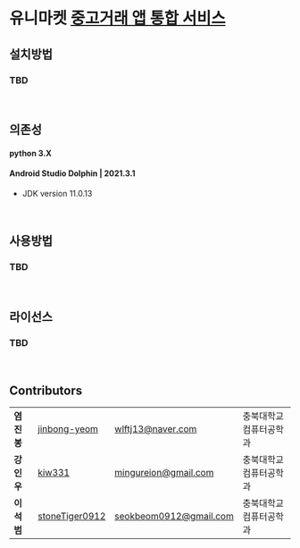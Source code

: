 # __유니마켓__ <u>중고거래 앱 통합 서비스</u> 


## __설치방법__  

### TBD  
<br />

## __의존성__
#### python 3.X  

#### Android Studio Dolphin | 2021.3.1
* JDK version 11.0.13

<br/>

## __사용방법__
### TBD
<br/>

## __라이선스__
### TBD
<br />

## __Contributors__
|||||
 |-|-|-|-|
  |**염진봉**|[jinbong-yeom](https://github.com/jinbong-yeom)| wlftj13@naver.com | 충북대학교 컴퓨터공학과
 |**강인우**|[kiw331](https://github.com/kiw331)| mingureion@gmail.com|충북대학교 컴퓨터공학과|
 |**이석범**|[stoneTiger0912](https://github.com/stoneTiger0912)|seokbeom0912@gmail.com|충북대학교 컴퓨터공학과|



